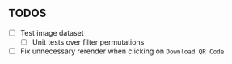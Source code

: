 ## TODOS
- [ ] Test image dataset
  - [ ] Unit tests over filter permutations
- [ ] Fix unnecessary rerender when clicking on `Download QR Code` 